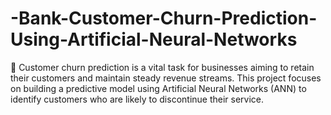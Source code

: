 # -Bank-Customer-Churn-Prediction-Using-Artificial-Neural-Networks
🏦 Customer churn prediction is a vital task for businesses aiming to retain their customers and maintain steady revenue streams. This project focuses on building a predictive model using Artificial Neural Networks (ANN) to identify customers who are likely to discontinue their service.
